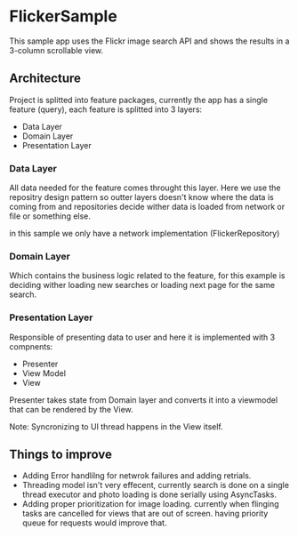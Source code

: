 # FlickerSample

This sample app uses the Flickr image search API and shows the results in a 3-column scrollable view.

## Architecture

Project is splitted into feature packages, currently the app has a single feature (query), each feature is splitted into 3 layers:
- Data Layer
- Domain Layer
- Presentation Layer

### Data Layer

All data needed for the feature comes throught this layer. Here we use the repositry design pattern so outter layers doesn't know where the data is coming from and repositories decide wither data is loaded from network or file or something else.

in this sample we only have a network implementation (FlickerRepository)

### Domain Layer

Which contains the business logic related to the feature, for this example is deciding wither loading new searches or loading next page for the same search.

### Presentation Layer

Responsible of presenting data to user and here it is implemented with 3 compnents:
- Presenter
- View Model
- View

Presenter takes state from Domain layer and converts it into a viewmodel that can be rendered by the View.

Note: Syncronizing to UI thread happens in the View itself.

## Things to improve
- Adding Error handlilng for netwrok failures and adding retrials.
- Threading model isn't very effecent, currently search is done on a single thread executor and photo loading is done serially using AsyncTasks.
- Adding proper prioritization for image loading. currently when flinging tasks are cancelled for views that are out of screen. having priority queue for requests would improve that.
